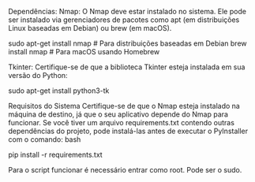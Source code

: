 Dependências:
Nmap: O Nmap deve estar instalado no sistema. Ele pode ser instalado via gerenciadores de pacotes como apt (em distribuições Linux baseadas em Debian) ou brew (em macOS).

sudo apt-get install nmap  # Para distribuições baseadas em Debian
brew install nmap          # Para macOS usando Homebrew



Tkinter: Certifique-se de que a biblioteca Tkinter esteja instalada em sua versão do Python:

sudo apt-get install python3-tk

Requisitos do Sistema
Certifique-se de que o Nmap esteja instalado na máquina de destino, já que o seu aplicativo depende do Nmap para funcionar.
Se você tiver um arquivo requirements.txt contendo outras dependências do projeto, pode instalá-las antes de executar o PyInstaller com o comando:
bash

pip install -r requirements.txt

Para o script funcionar é necessário entrar como root. Pode ser o sudo.



